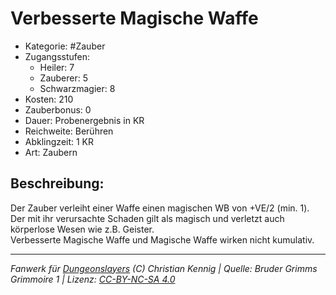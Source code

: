 # Verbesserte Magische Waffe  
- Kategorie: #Zauber  
- Zugangsstufen:  
  - Heiler: 7  
  - Zauberer: 5  
  - Schwarzmagier: 8  
- Kosten: 210  
- Zauberbonus: 0  
- Dauer: Probenergebnis in KR  
- Reichweite: Berühren  
- Abklingzeit: 1 KR  
- Art: Zaubern     

## Beschreibung:
Der Zauber verleiht einer Waffe einen magischen WB von +VE/2 (min. 1).<br>Der mit ihr verursachte Schaden gilt als magisch und verletzt auch körperlose Wesen wie z.B. Geister.<br>Verbesserte Magische Waffe und Magische Waffe wirken nicht kumulativ.


___
*Fanwerk für [Dungeonslayers](https://www.dungeonslayers.net/) (C) Christian Kennig | Quelle: Bruder Grimms Grimmoire 1 | Lizenz: [CC-BY-NC-SA 4.0](https://creativecommons.org/licenses/by-nc-sa/4.0/deed.de)*